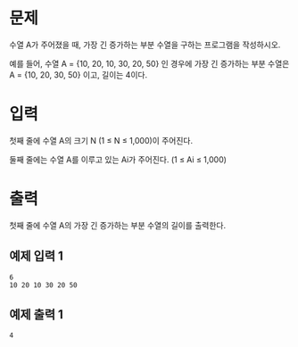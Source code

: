문제
==========
수열 A가 주어졌을 때, 가장 긴 증가하는 부분 수열을 구하는 프로그램을 작성하시오.

예를 들어, 수열 A = {10, 20, 10, 30, 20, 50} 인 경우에 가장 긴 증가하는 부분 수열은 A = {10, 20, 30, 50} 이고, 길이는 4이다.

입력
=========
첫째 줄에 수열 A의 크기 N (1 ≤ N ≤ 1,000)이 주어진다.

둘째 줄에는 수열 A를 이루고 있는 Ai가 주어진다. (1 ≤ Ai ≤ 1,000)

출력
==========
첫째 줄에 수열 A의 가장 긴 증가하는 부분 수열의 길이를 출력한다.

예제 입력 1 
---------
```
6
10 20 10 30 20 50
```
예제 출력 1 
-----------
```
4
```
